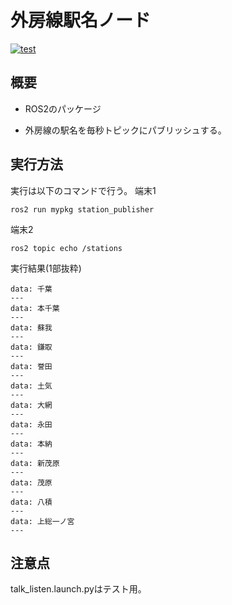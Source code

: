 # 外房線駅名ノード
[![test](https://github.com/Sora0616/mypkg/actions/workflows/test.yml/badge.svg)](https://github.com/Sora0616/mypkg/actions/workflows/test.yml)

## 概要
- ROS2のパッケージ

- 外房線の駅名を毎秒トピックにパブリッシュする。

## 実行方法
実行は以下のコマンドで行う。
端末1
```
ros2 run mypkg station_publisher
```
端末2
```
ros2 topic echo /stations
```
実行結果(1部抜粋)
```
data: 千葉
---
data: 本千葉
---
data: 蘇我
---
data: 鎌取
---
data: 誉田
---
data: 土気
---
data: 大網
---
data: 永田
---
data: 本納
---
data: 新茂原
---
data: 茂原
---
data: 八積
---
data: 上総一ノ宮
---
```

## 注意点
talk_listen.launch.pyはテスト用。
